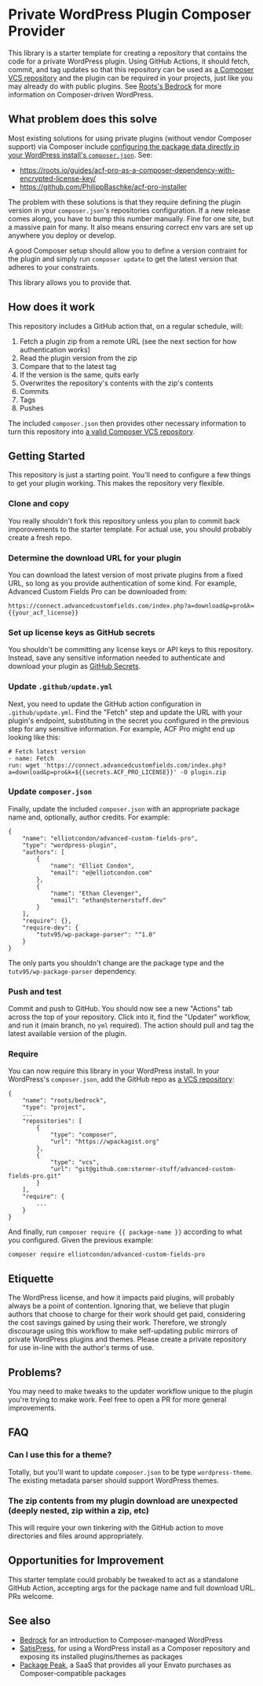 # Private WordPress Plugin Composer Provider
This library is a starter template for creating a repository that contains the code for a private WordPress plugin. Using GitHub Actions, it should fetch, commit, and tag updates so that this repository can be used as [a Composer VCS repository](https://getcomposer.org/doc/05-repositories.md#vcs) and the plugin can be required in your projects, just like you may already do with public plugins. See [Roots's Bedrock](https://github.com/roots/bedrock) for more information on Composer-driven WordPress.

## What problem does this solve
Most existing solutions for using private plugins (without vendor Composer support) via Composer include [configuring the package data directly in your WordPress install's `composer.json`](https://getcomposer.org/doc/05-repositories.md#package-2). See:
- https://roots.io/guides/acf-pro-as-a-composer-dependency-with-encrypted-license-key/
- https://github.com/PhilippBaschke/acf-pro-installer

The problem with these solutions is that they require defining the plugin version in your `composer.json`'s repositories configuration. If a new release comes along, you have to bump this number manually. Fine for one site, but a massive pain for many. It also means ensuring correct env vars are set up anywhere you deploy or develop.

A good Composer setup should allow you to define a version contraint for the plugin and simply run `composer update` to get the latest version that adheres to your constraints.

This library allows you to provide that.

## How does it work
This repository includes a GitHub action that, on a regular schedule, will:
1. Fetch a plugin zip from a remote URL (see the next section for how authentication works)
2. Read the plugin version from the zip
3. Compare that to the latest tag
4. If the version is the same, quits early
5. Overwrites the repository's contents with the zip's contents
6. Commits
7. Tags
8. Pushes

The included `composer.json` then provides other necessary information to turn this repository into [a valid Composer VCS repository](https://getcomposer.org/doc/05-repositories.md#vcs).

## Getting Started
This repository is just a starting point. You'll need to configure a few things to get your plugin working. This makes the repository very flexible.

### Clone and copy
You really shouldn't fork this repository unless you plan to commit back imporovements to the starter template. For actual use, you should probably create a fresh repo.

### Determine the download URL for your plugin
You can download the latest version of most private plugins from a fixed URL, so long as you provide authentication of some kind. For example, Advanced Custom Fields Pro can be downloaded from:

```
https://connect.advancedcustomfields.com/index.php?a=download&p=pro&k={{your_acf_license}}
```

### Set up license keys as GitHub secrets
You shouldn't be committing any license keys or API keys to this repository. Instead, save any sensitive information needed to authenticate and download your plugin as [GitHub Secrets](https://docs.github.com/en/actions/reference/encrypted-secrets).

### Update `.github/update.yml`
Next, you need to update the GitHub action configuration in `.github/update.yml`. Find the "Fetch" step and update the URL with your plugin's endpoint, substituting in the secret you configured in the previous step for any sensitive information. For example, ACF Pro might end up looking like this:

```
# Fetch latest version
- name: Fetch
run: wget 'https://connect.advancedcustomfields.com/index.php?a=download&p=pro&k=${{secrets.ACF_PRO_LICENSE}}' -O plugin.zip
```
### Update `composer.json`
Finally, update the included `composer.json` with an appropriate package name and, optionally, author credits. For example:

```
{
    "name": "elliotcondon/advanced-custom-fields-pro",
    "type": "wordpress-plugin",
    "authors": [
        {
            "name": "Elliot Condon",
            "email": "e@elliotcondon.com"
        },
        {
            "name": "Ethan Clevenger",
            "email": "ethan@sternerstuff.dev"
        }
    ],
    "require": {},
    "require-dev": {
        "tutv95/wp-package-parser": "^1.0"
    }
}

```

The only parts you shouldn't change are the package type and the `tutv95/wp-package-parser` dependency.

### Push and test
Commit and push to GitHub. You should now see a new "Actions" tab across the top of your repository. Click into it, find the "Updater" workflow, and run it (main branch, no `yml` required). The action should pull and tag the latest available version of the plugin.

### Require
You can now require this library in your WordPress install. In your WordPress's `composer.json`, add the GitHub repo as [a VCS repository](https://getcomposer.org/doc/05-repositories.md#vcs):

```
{
	"name": "roots/bedrock",
	"type": "project",
	...
	"repositories": [
		{
			"type": "composer",
			"url": "https://wpackagist.org"
		},
		{
			"type": "vcs",
			"url": "git@github.com:sterner-stuff/advanced-custom-fields-pro.git"
		}
	],
	"require": {
		...
	}
}

```
And finally, run `composer require {{ package-name }}` according to what you configured. Given the previous example:

```
composer require elliotcondon/advanced-custom-fields-pro
```

## Etiquette
The WordPress license, and how it impacts paid plugins, will probably always be a point of contention. Ignoring that, we believe that plugin authors that choose to charge for their work should get paid, considering the cost savings gained by using their work. Therefore, we strongly discourage using this workflow to make self-updating public mirrors of private WordPress plugins and themes. Please create a private repository for use in-line with the author's terms of use.

## Problems?
You may need to make tweaks to the updater workflow unique to the plugin you're trying to make work. Feel free to open a PR for more general improvements.

## FAQ
### Can I use this for a theme?
Totally, but you'll want to update `composer.json` to be type `wordpress-theme`. The existing metadata parser should support WordPress themes.
### The zip contents from my plugin download are unexpected (deeply nested, zip within a zip, etc)
This will require your own tinkering with the GitHub action to move directories and files around appropriately.

## Opportunities for Improvement
This starter template could probably be tweaked to act as a standalone GitHub Action, accepting args for the package name and full download URL. PRs welcome.

## See also
- [Bedrock](https://github.com/roots/bedrock) for an introduction to Composer-managed WordPress
- [SatisPress](https://github.com/cedaro/satispress), for using a WordPress install as a Composer repository and exposing its installed plugins/themes as packages
- [Package Peak](https://packagepeak.app), a SaaS that provides all your Envato purchases as Composer-compatible packages